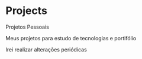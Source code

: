 # Projects
Projetos Pessoais

Meus projetos para estudo de tecnologias e portifólio

Irei realizar alterações periódicas
